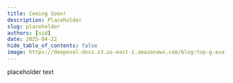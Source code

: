 ```yaml
---
title: Coming Soon!
description: Placeholder
slug: placeholder
authors: [sid]
date: 2025-04-22
hide_table_of_contents: false
image: https://deepeval-docs.s3.us-east-1.amazonaws.com/blog:top-g-eval-use-cases-cover.jpg
---
```


placeholder text
